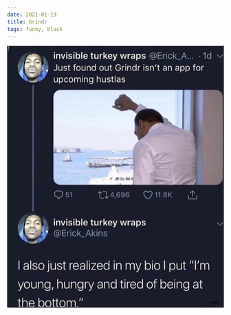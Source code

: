```yaml
---
date: 2021-01-19
title: Grindr
tags: funny, black
---
```


![grindr.png](https://raw.githubusercontent.com/muneer78/muneer78.github.io/master/images/grindr.png)
